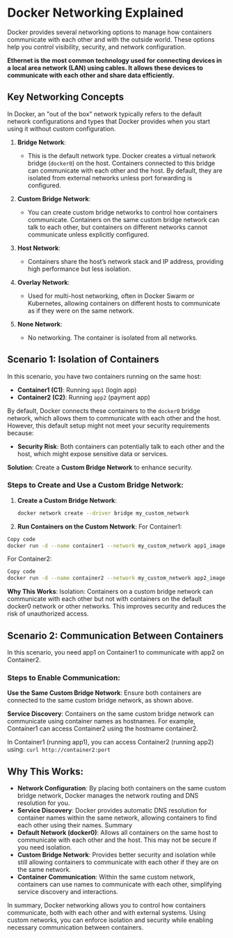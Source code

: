 # Docker Networking Explained

Docker provides several networking options to manage how containers communicate with each other and with the outside world. These options help you control visibility, security, and network configuration.

**Ethernet is the most common technology used for connecting devices in a local area network (LAN) using cables. It allows these devices to communicate with each other and share data efficiently.**

## Key Networking Concepts

In Docker, an "out of the box" network typically refers to the default network configurations and types that Docker provides when you start using it without custom configuration.

1. **Bridge Network**: 
   - This is the default network type. Docker creates a virtual network bridge (`docker0`) on the host. Containers connected to this bridge can communicate with each other and the host. By default, they are isolated from external networks unless port forwarding is configured.

2. **Custom Bridge Network**:
   - You can create custom bridge networks to control how containers communicate. Containers on the same custom bridge network can talk to each other, but containers on different networks cannot communicate unless explicitly configured.

3. **Host Network**:
   - Containers share the host’s network stack and IP address, providing high performance but less isolation.

4. **Overlay Network**:
   - Used for multi-host networking, often in Docker Swarm or Kubernetes, allowing containers on different hosts to communicate as if they were on the same network.

5. **None Network**:
   - No networking. The container is isolated from all networks.

## Scenario 1: Isolation of Containers

In this scenario, you have two containers running on the same host:

- **Container1 (C1)**: Running `app1` (login app)
- **Container2 (C2)**: Running `app2` (payment app)

By default, Docker connects these containers to the `docker0` bridge network, which allows them to communicate with each other and the host. However, this default setup might not meet your security requirements because:

- **Security Risk**: Both containers can potentially talk to each other and the host, which might expose sensitive data or services.

**Solution**: Create a **Custom Bridge Network** to enhance security.

### Steps to Create and Use a Custom Bridge Network:

1. **Create a Custom Bridge Network**:
   ```bash
   docker network create --driver bridge my_custom_network
2. **Run Containers on the Custom Network**:
For Container1:
```bash
Copy code
docker run -d --name container1 --network my_custom_network app1_image
```
For Container2:
```bash
Copy code
docker run -d --name container2 --network my_custom_network app2_image
```
**Why This Works**:
Isolation: Containers on a custom bridge network can communicate with each other but not with containers on the default docker0 network or other networks. This improves security and reduces the risk of unauthorized access.

## Scenario 2: Communication Between Containers
In this scenario, you need app1 on Container1 to communicate with app2 on Container2.

### Steps to Enable Communication:
**Use the Same Custom Bridge Network**:
Ensure both containers are connected to the same custom bridge network, as shown above.

**Service Discovery**:
Containers on the same custom bridge network can communicate using container names as hostnames. For example, Container1 can access Container2 using the hostname container2.

In Container1 (running app1), you can access Container2 (running app2) using:
```curl http://container2:port```

## Why This Works:

- **Network Configuration**: By placing both containers on the same custom bridge network, Docker manages the network routing and DNS resolution for you.
- **Service Discovery**: Docker provides automatic DNS resolution for container names within the same network, allowing containers to find each other using their names.
Summary
- **Default Network (docker0)**: Allows all containers on the same host to communicate with each other and the host. This may not be secure if you need isolation.
- **Custom Bridge Network**: Provides better security and isolation while still allowing containers to communicate with each other if they are on the same network.
- **Container Communication**: Within the same custom network, containers can use names to communicate with each other, simplifying service discovery and interactions.
  
In summary, Docker networking allows you to control how containers communicate, both with each other and with external systems. Using custom networks, you can enforce isolation and security while enabling necessary communication between containers.
